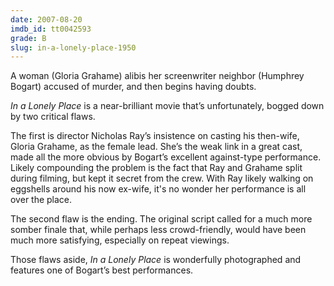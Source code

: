 ```yaml
---
date: 2007-08-20
imdb_id: tt0042593
grade: B
slug: in-a-lonely-place-1950
---
```


A woman (Gloria Grahame) alibis her screenwriter neighbor (Humphrey Bogart) accused of murder, and then begins having doubts.

_In a Lonely Place_ is a near-brilliant movie that’s unfortunately, bogged down by two critical flaws.

The first is director Nicholas Ray’s insistence on casting his then-wife, Gloria Grahame, as the female lead. She’s the weak link in a great cast, made all the more obvious by Bogart’s excellent against-type performance. Likely compounding the problem is the fact that Ray and Grahame split during filming, but kept it secret from the crew. With Ray likely walking on eggshells around his now ex-wife, it's no wonder her performance is all over the place.

The second flaw is the ending. The original script called for a much more somber finale that, while perhaps less crowd-friendly, would have been much more satisfying, especially on repeat viewings.

Those flaws aside, _In a Lonely Place_ is wonderfully photographed and features one of Bogart’s best performances.
